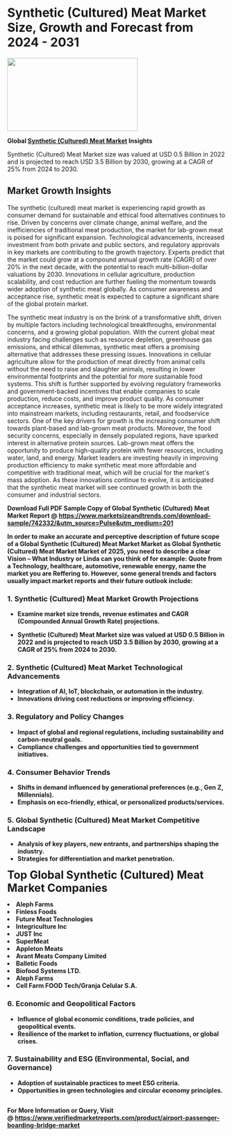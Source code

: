 <H1>Synthetic (Cultured) Meat Market Size, Growth and Forecast from 2024 - 2031</H1><img class="aligncenter size-medium wp-image-584254" src="https://thirdeyenews.in/wp-content/uploads/2024/09/Global-Market-Research-300x168.jpeg" alt="" width="300" height="168" /><p><strong>Global&nbsp;<a href="https://www.marketsizeandtrends.com/download-sample/742332/&amp;utm_source=Pulse&amp;utm_medium=201">Synthetic (Cultured) Meat Market</a> Insights</strong></p><p>Synthetic (Cultured) Meat Market size was valued at USD 0.5 Billion in 2022 and is projected to reach USD 3.5 Billion by 2030, growing at a CAGR of 25% from 2024 to 2030.</p><p><h2>Market Growth Insights</h2> <p>The synthetic (cultured) meat market is experiencing rapid growth as consumer demand for sustainable and ethical food alternatives continues to rise. Driven by concerns over climate change, animal welfare, and the inefficiencies of traditional meat production, the market for lab-grown meat is poised for significant expansion. Technological advancements, increased investment from both private and public sectors, and regulatory approvals in key markets are contributing to the growth trajectory. Experts predict that the market could grow at a compound annual growth rate (CAGR) of over 20% in the next decade, with the potential to reach multi-billion-dollar valuations by 2030. Innovations in cellular agriculture, production scalability, and cost reduction are further fueling the momentum towards wider adoption of synthetic meat globally. As consumer awareness and acceptance rise, synthetic meat is expected to capture a significant share of the global protein market.</p> <p><strong></strong></p> <p>The synthetic meat industry is on the brink of a transformative shift, driven by multiple factors including technological breakthroughs, environmental concerns, and a growing global population. With the current global meat industry facing challenges such as resource depletion, greenhouse gas emissions, and ethical dilemmas, synthetic meat offers a promising alternative that addresses these pressing issues. Innovations in cellular agriculture allow for the production of meat directly from animal cells without the need to raise and slaughter animals, resulting in lower environmental footprints and the potential for more sustainable food systems. This shift is further supported by evolving regulatory frameworks and government-backed incentives that enable companies to scale production, reduce costs, and improve product quality. As consumer acceptance increases, synthetic meat is likely to be more widely integrated into mainstream markets, including restaurants, retail, and foodservice sectors. One of the key drivers for growth is the increasing consumer shift towards plant-based and lab-grown meat products. Moreover, the food security concerns, especially in densely populated regions, have sparked interest in alternative protein sources. Lab-grown meat offers the opportunity to produce high-quality protein with fewer resources, including water, land, and energy. Market leaders are investing heavily in improving production efficiency to make synthetic meat more affordable and competitive with traditional meat, which will be crucial for the market's mass adoption. As these innovations continue to evolve, it is anticipated that the synthetic meat market will see continued growth in both the consumer and industrial sectors.</p> <p><strong></p><p><span class=""><strong>Download Full PDF Sample Copy of Global Synthetic (Cultured) Meat Market Report</strong> @ <a href="https://www.marketsizeandtrends.com/download-sample/742332/&amp;utm_source=Pulse&amp;utm_medium=201" target="_blank">https://www.marketsizeandtrends.com/download-sample/742332/&amp;utm_source=Pulse&amp;utm_medium=201</a></span></p><p>In order to make an accurate and perceptive description of future scope of a Global&nbsp;Synthetic (Cultured) Meat Market Market as Global&nbsp;Synthetic (Cultured) Meat Market Market of 2025, you need to describe a clear Vision &ndash; What Industry or Linda can you think of for example: Quote from a Technology, healthcare, automotive, renewable energy, name the market you are Reffering to. However, some general trends and factors usually impact market reports and their future outlook include:</p><h3>1.&nbsp;<strong>Synthetic (Cultured) Meat Market Growth Projections</strong></h3><ul><li>Examine market size trends, revenue estimates and CAGR (Compounded Annual Growth Rate) projections.</li><li><p>Synthetic (Cultured) Meat Market size was valued at USD 0.5 Billion in 2022 and is projected to reach USD 3.5 Billion by 2030, growing at a CAGR of 25% from 2024 to 2030.</p></li></ul><h3>2.&nbsp;<strong>Synthetic (Cultured) Meat Market Technological Advancements</strong></h3><ul><li>Integration of AI, IoT, blockchain, or automation in the industry.</li><li>Innovations driving cost reductions or improving efficiency.</li></ul><h3>3.&nbsp;<strong>Regulatory and Policy Changes</strong></h3><ul><li>Impact of global and regional regulations, including sustainability and carbon-neutral goals.</li><li>Compliance challenges and opportunities tied to government initiatives.</li></ul><h3>4.&nbsp;<strong>Consumer Behavior Trends</strong></h3><ul><li>Shifts in demand influenced by generational preferences (e.g., Gen Z, Millennials).</li><li>Emphasis on eco-friendly, ethical, or personalized products/services.</li></ul><h3>5.&nbsp;<strong>Global Synthetic (Cultured) Meat Market Competitive Landscape</strong></h3><ul><li>Analysis of key players, new entrants, and partnerships shaping the industry.</li><li>Strategies for differentiation and market penetration.</li></ul><p data-pm-slice="1 1 []"><span style="color: inherit; font-family: inherit; font-size: 25px;">Top Global Synthetic (Cultured) Meat Market Companies</span></p><div class="" data-test-id=""><p><li>Aleph Farms</li><li> Finless Foods</li><li> Future Meat Technologies</li><li> Integriculture Inc</li><li> JUST Inc</li><li> SuperMeat</li><li> Appleton Meats</li><li> Avant Meats Company Limited</li><li> Balletic Foods</li><li> Biofood Systems LTD.</li><li> Aleph Farms</li><li> Cell Farm FOOD Tech/Granja Celular S.A.</li></p></div><h3>6.&nbsp;<strong>Economic and Geopolitical Factors</strong></h3><ul><li>Influence of global economic conditions, trade policies, and geopolitical events.</li><li>Resilience of the market to inflation, currency fluctuations, or global crises.</li></ul><h3>7.&nbsp;<strong>Sustainability and ESG (Environmental, Social, and Governance)</strong></h3><ul><li>Adoption of sustainable practices to meet ESG criteria.</li><li>Opportunities in green technologies and circular economy principles.</li></ul><h2><strong style="font-size: 14px;">For More Information or Query, Visit @&nbsp;</strong><a style="background-color: #ffffff; font-size: 14px;" href="https://www.marketsizeandtrends.com/report/synthetic-cultured-meat-market/" target="_blank">https://www.verifiedmarketreports.com/product/airport-passenger-boarding-bridge-market</a></h2>
